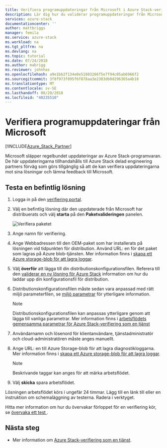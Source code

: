 ```yaml
---
title: Verifiera programuppdateringar från Microsoft i Azure Stack-verifiering som en tjänst | Microsoft Docs
description: Lär dig hur du validerar programuppdateringar från Microsoft med verifiering som en tjänst.
services: azure-stack
documentationcenter: ''
author: mattbriggs
manager: femila
ms.service: azure-stack
ms.workload: na
ms.tgt_pltfrm: na
ms.devlang: na
ms.topic: tutorial
ms.date: 07/24/2018
ms.author: mabrigg
ms.reviewer: johnhas
ms.openlocfilehash: a9e1bb2f134e0e51803266f5e7f94c05ab6966f2
ms.sourcegitcommit: 3f8f973f095f6f878aa3e2383db0d296365a4b18
ms.translationtype: MT
ms.contentlocale: sv-SE
ms.lasthandoff: 08/20/2018
ms.locfileid: "40235510"
---
```

# <a name="validate-software-updates-from-microsoft"></a>Verifiera programuppdateringar från Microsoft

[!INCLUDE[Azure_Stack_Partner](./includes/azure-stack-partner-appliesto.md)]

Microsoft släpper regelbundet uppdateringar av Azure Stack-programvaran. De här uppdateringarna tillhandahålls till Azure Stack delad engineering partners förväg som görs tillgänglig så att de kan verifiera uppdateringarna mot sina lösningar och lämna feedback till Microsoft.

## <a name="test-an-existing-solution"></a>Testa en befintlig lösning

1. Logga in på den [verifiering portal](https://azurestackvalidation.com).

2. Välj en befintlig lösning där den uppdaterade från Microsoft har distribuerats och välj **starta** på den **Paketvalideringen** panelen.

    ![Verifiera paketet](media/image3.png)

3. Ange namn för verifiering.

4. Ange Webbadressen till den OEM-paket som har installerats på lösningen vid tidpunkten för distribution. Använd URL: en för det paket som lagras på Azure blob-tjänsten. Mer information finns i [skapa ett Azure storage-blob för att lagra loggar](azure-stack-vaas-set-up-account.md#create-an-azure-storage-blob-to-store-logs).

5. Välj **överför** att lägga till din distributionskonfigurationsfilen. Referera till den [validerar en ny lösning för Azure Stack](azure-stack-vaas-validate-solution-new.md) information om hur du laddar upp din konfigurationsfil för distribution.

6. Distributionskonfigurationsfilen måste sedan vara anpassad med rätt miljö parameterfilen, se [miljö parametrar](azure-stack-vaas-parameters.md#environment-parameters) för ytterligare information.

    > [!Note]   
    > Distributionskonfigurationsfilen kan anpassas ytterligare genom att lägga till vanliga parametrar. Mer information finns i [arbetsflödets gemensamma parametrar för Azure Stack-verifiering som en tjänst](azure-stack-vaas-parameters.md)

7. Användarnamn och lösenord för klientanvändare, tjänstadministratör och cloud-administratören måste anges manuellt.

8. Ange URL: en till Azure Storage-blob för att lagra diagnostikloggarna. Mer information finns i [skapa ett Azure storage-blob för att lagra loggar](azure-stack-vaas-set-up-account.md#create-an-azure-storage-blob-to-store-logs).

    > [!Note]  
    > Beskrivande taggar kan anges för att märka arbetsflödet.

10. Välj **skicka** spara arbetsflödet.

Lösningen arbetsflödet körs i ungefär 24 timmar. Lägg till en länk till eller en instruktion om schemaläggning av testerna. Radera i verktyget.

Hitta mer information om hur du övervakar förloppet för en verifiering kör, se [övervaka ett test ](azure-stack-vaas-monitor-test.md).

## <a name="next-steps"></a>Nästa steg

- Mer information om [Azure Stack-verifiering som en tjänst](https://docs.microsoft.com/azure/azure-stack/partner).
